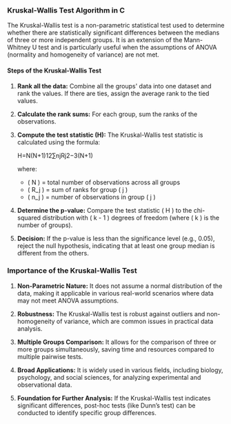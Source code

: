 ### Kruskal-Wallis Test Algorithm in C

The Kruskal-Wallis test is a non-parametric statistical test used to determine whether there are statistically significant differences between the medians of three or more independent groups. It is an extension of the Mann-Whitney U test and is particularly useful when the assumptions of ANOVA (normality and homogeneity of variance) are not met.

#### Steps of the Kruskal-Wallis Test

1. **Rank all the data:** Combine all the groups' data into one dataset and rank the values. If there are ties, assign the average rank to the tied values.

2. **Calculate the rank sums:** For each group, sum the ranks of the observations.

3. **Compute the test statistic (H):** The Kruskal-Wallis test statistic is calculated using the formula:

      H=N(N+1)12​∑nj​Rj2​​−3(N+1)

   where:
   - \( N \) = total number of observations across all groups
   - \( R_j \) = sum of ranks for group \( j \)
   - \( n_j \) = number of observations in group \( j \)

4. **Determine the p-value:** Compare the test statistic \( H \) to the chi-squared distribution with \( k - 1 \) degrees of freedom (where \( k \) is the number of groups).

5. **Decision:** If the p-value is less than the significance level (e.g., 0.05), reject the null hypothesis, indicating that at least one group median is different from the others.

### Importance of the Kruskal-Wallis Test

1. **Non-Parametric Nature:** It does not assume a normal distribution of the data, making it applicable in various real-world scenarios where data may not meet ANOVA assumptions.

2. **Robustness:** The Kruskal-Wallis test is robust against outliers and non-homogeneity of variance, which are common issues in practical data analysis.

3. **Multiple Groups Comparison:** It allows for the comparison of three or more groups simultaneously, saving time and resources compared to multiple pairwise tests.

4. **Broad Applications:** It is widely used in various fields, including biology, psychology, and social sciences, for analyzing experimental and observational data.

5. **Foundation for Further Analysis:** If the Kruskal-Wallis test indicates significant differences, post-hoc tests (like Dunn’s test) can be conducted to identify specific group differences.

